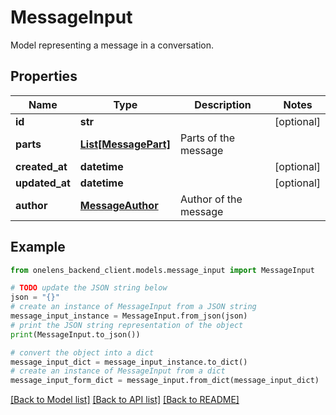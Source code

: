 # MessageInput

Model representing a message in a conversation.

## Properties

Name | Type | Description | Notes
------------ | ------------- | ------------- | -------------
**id** | **str** |  | [optional] 
**parts** | [**List[MessagePart]**](MessagePart.md) | Parts of the message | 
**created_at** | **datetime** |  | [optional] 
**updated_at** | **datetime** |  | [optional] 
**author** | [**MessageAuthor**](MessageAuthor.md) | Author of the message | 

## Example

```python
from onelens_backend_client.models.message_input import MessageInput

# TODO update the JSON string below
json = "{}"
# create an instance of MessageInput from a JSON string
message_input_instance = MessageInput.from_json(json)
# print the JSON string representation of the object
print(MessageInput.to_json())

# convert the object into a dict
message_input_dict = message_input_instance.to_dict()
# create an instance of MessageInput from a dict
message_input_form_dict = message_input.from_dict(message_input_dict)
```
[[Back to Model list]](../README.md#documentation-for-models) [[Back to API list]](../README.md#documentation-for-api-endpoints) [[Back to README]](../README.md)


